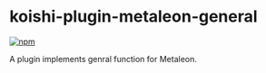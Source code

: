 # koishi-plugin-metaleon-general

[![npm](https://img.shields.io/npm/v/koishi-plugin-metaleon-general?style=flat-square)](https://www.npmjs.com/package/koishi-plugin-metaleon-general)

A plugin implements genral function for Metaleon.
